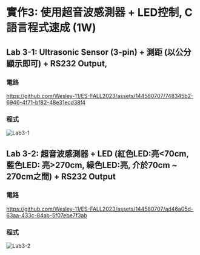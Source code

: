# 實作3: 使用超音波感測器 + LED控制, C語言程式速成 (1W)
## Lab 3-1: Ultrasonic Sensor (3-pin) + 測距 (以公分顯示即可) + RS232 Output,
### 電路
https://github.com/Wesley-11/ES-FALL2023/assets/144580707/748345b2-6946-4f71-bf82-48e31ecd38f4
### 程式
![Lab3-1](https://github.com/Wesley-11/ES-FALL2023/assets/144580707/edb13a79-5045-4c31-9c9e-62d51413fba6)

## Lab 3-2: 超音波感測器 + LED (紅色LED:亮<70cm, 藍色LED: 亮>270cm, 緑色LED:亮, 介於70cm ~ 270cm之間) + RS232 Output
### 電路
https://github.com/Wesley-11/ES-FALL2023/assets/144580707/ad46a05d-63aa-433c-84ab-5f07ebe7f3ab
### 程式
![Lab3-2](https://github.com/Wesley-11/ES-FALL2023/assets/144580707/76b63676-e22f-433f-9560-bae3a4cc621e)

